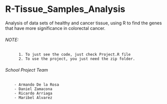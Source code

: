 # R-Tissue_Samples_Analysis
Analysis of data sets of healthy and cancer tissue, using R to find the genes that have more significance in colorectal cancer.

###### NOTE: 
          1. To just see the code, just check Project.R file
          2. To use the project, you just need the zip folder.
          
          
###### School Project Team
        - Armando De la Rosa 	     
        - Daniel Zamacona	               
        - Ricardo Arriaga                
        - Maribel Alvarez
